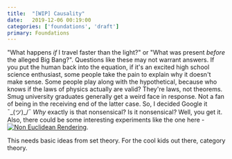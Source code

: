 ```yaml
---
title:  "[WIP] Causality"
date:   2019-12-06 00:19:00
categories: ['foundations', 'draft']
primary: Foundations
---
```

<script type="text/javascript" src="https://cdn.mathjax.org/mathjax/latest/MathJax.js?config=TeX-AMS_HTML"></script>

"What happens *if* I travel faster than the light?" or "What was present *before* the alleged Big Bang?". Questions like these may not warrant answers. If you put the human back into the equation, if it's an excited high school science enthusiast, some people take the pain to explain why it doesn't make sense. Some people play along with the hypothetical, because who knows if the laws of physics actually are valid? They're laws, not theorems. Smug university graduates generally get a weird face in response. Not a fan of being in the receiving end of the latter case. So, I decided Google it ¯\_(ツ)_/¯ *Why* exactly is that nonsensical? Is it nonsensical? Well, you get it. Also, there could be some interesting experiments like the one here - [![Non Euclidean Rendering](https://img.youtube.com/vi/kEB11PQ9Eo8/hqdefault.jpg)](https://www.youtube.com/watch?v=kEB11PQ9Eo8).

This needs basic ideas from set theory. For the cool kids out there, category theory.

